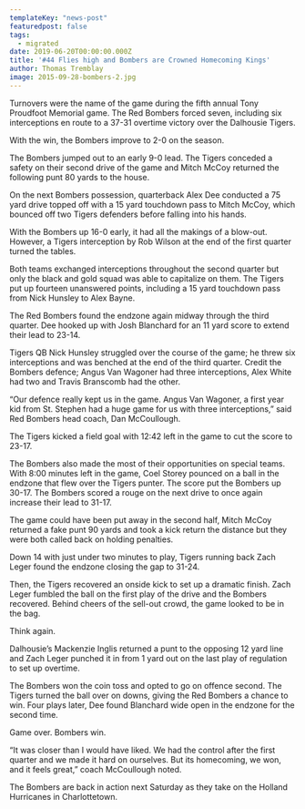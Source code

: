 ```yaml
---
templateKey: "news-post"
featuredpost: false
tags:
  - migrated
date: 2019-06-20T00:00:00.000Z
title: '#44 Flies high and Bombers are Crowned Homecoming Kings'
author: Thomas Tremblay
image: 2015-09-28-bombers-2.jpg
---
```


Turnovers were the name of the game during the fifth annual Tony Proudfoot Memorial game. The Red Bombers forced seven, including six interceptions en route to a 37-31 overtime victory over the Dalhousie Tigers.

With the win, the Bombers improve to 2-0 on the season.

The Bombers jumped out to an early 9-0 lead. The Tigers conceded a safety on their second drive of the game and Mitch McCoy returned the following punt 80 yards to the house.

On the next Bombers possession, quarterback Alex Dee conducted a 75 yard drive topped off with a 15 yard touchdown pass to Mitch McCoy, which bounced off two Tigers defenders before falling into his hands.

With the Bombers up 16-0 early, it had all the makings of a blow-out. However, a Tigers interception by Rob Wilson at the end of the first quarter turned the tables.

Both teams exchanged interceptions throughout the second quarter but only the black and gold squad was able to capitalize on them. The Tigers put up fourteen unanswered points, including a 15 yard touchdown pass from Nick Hunsley to Alex Bayne.

The Red Bombers found the endzone again midway through the third quarter. Dee hooked up with Josh Blanchard for an 11 yard score to extend their lead to 23-14.

Tigers QB Nick Hunsley struggled over the course of the game; he threw six interceptions and was benched at the end of the third quarter. Credit the Bombers defence; Angus Van Wagoner had three interceptions, Alex White had two and Travis Branscomb had the other.  

“Our defence really kept us in the game. Angus Van Wagoner, a first year kid from St. Stephen had a huge game for us with three interceptions,” said Red Bombers head coach, Dan McCoullough.

The Tigers kicked a field goal with 12:42 left in the game to cut the score to 23-17.

The Bombers also made the most of their opportunities on special teams. With 8:00 minutes left in the game, Coel Storey pounced on a ball in the endzone that flew over the Tigers punter. The score put the Bombers up 30-17. The Bombers scored a rouge on the next drive to once again increase their lead to 31-17. 

The game could have been put away in the second half, Mitch McCoy returned a fake punt 90 yards and took a kick return the distance but they were both called back on holding penalties.

Down 14 with just under two minutes to play, Tigers running back Zach Leger found the endzone closing the gap to 31-24.

Then, the Tigers recovered an onside kick to set up a dramatic finish. Zach Leger fumbled the ball on the first play of the drive and the Bombers recovered. Behind cheers of the sell-out crowd, the game looked to be in the bag.

Think again.

Dalhousie’s Mackenzie Inglis returned a punt to the opposing 12 yard line and Zach Leger punched it in from 1 yard out on the last play of regulation to set up overtime.

The Bombers won the coin toss and opted to go on offence second. The Tigers turned the ball over on downs, giving the Red Bombers a chance to win. Four plays later, Dee found Blanchard wide open in the endzone for the second time.

 Game over. Bombers win.

“It was closer than I would have liked. We had the control after the first quarter and we made it hard on ourselves. But its homecoming, we won, and it feels great,” coach McCoullough noted.  

The Bombers are back in action next Saturday as they take on the Holland Hurricanes in Charlottetown.